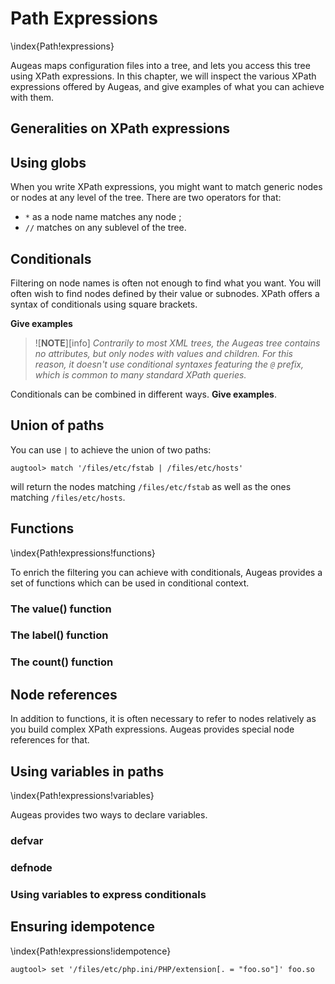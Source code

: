 # Path Expressions 

\index{Path!expressions}

Augeas maps configuration files into a tree, and lets you access this tree using XPath expressions.
In this chapter, we will inspect the various XPath expressions offered by Augeas, and give examples of what you can achieve with them.


## Generalities on XPath expressions 


## Using globs 

When you write XPath expressions, you might want to match generic nodes or nodes at any level of the tree. There are two operators for that:

* `*` as a node name matches any node ;
* `//` matches on any sublevel of the tree.


## Conditionals 

Filtering on node names is often not enough to find what you want. You will often wish to find nodes defined by their value or subnodes. XPath offers a syntax of conditionals using square brackets.

__Give examples__


> ![**NOTE**][info]  *Contrarily to most XML trees, the Augeas tree contains no attributes, but only nodes with values and children. For this reason, it doesn't use conditional syntaxes featuring the `@` prefix, which is common to many standard XPath queries.*

Conditionals can be combined in different ways. __Give examples__.


## Union of paths

You can use ` | ` to achieve the union of two paths:

	augtool> match '/files/etc/fstab | /files/etc/hosts'

will return the nodes matching `/files/etc/fstab` as well as the ones matching `/files/etc/hosts`.


## Functions 

\index{Path!expressions!functions}


To enrich the filtering you can achieve with conditionals, Augeas provides a set of functions which can be used in conditional context.


### The value() function 

### The label() function 

### The count() function 


## Node references 

In addition to functions, it is often necessary to refer to nodes relatively as you build complex XPath expressions. Augeas provides special node references for that.



## Using variables in paths 

\index{Path!expressions!variables}

Augeas provides two ways to declare variables.


### defvar 


### defnode 


### Using variables to express conditionals 


## Ensuring idempotence

\index{Path!expressions!idempotence}

	augtool> set '/files/etc/php.ini/PHP/extension[. = "foo.so"]' foo.so


